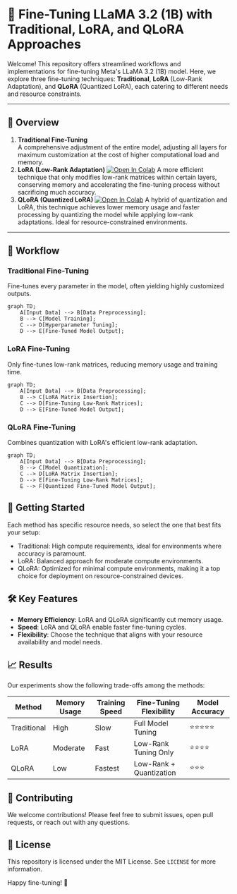 
# 🦙 Fine-Tuning LLaMA 3.2 (1B) with Traditional, LoRA, and QLoRA Approaches

Welcome! This repository offers streamlined workflows and implementations for fine-tuning Meta's LLaMA 3.2 (1B) model. Here, we explore three fine-tuning techniques: **Traditional**, **LoRA** (Low-Rank Adaptation), and **QLoRA** (Quantized LoRA), each catering to different needs and resource constraints.

---

## 📌 Overview

1. **Traditional Fine-Tuning**  
   A comprehensive adjustment of the entire model, adjusting all layers for maximum customization at the cost of higher computational load and memory.
2. **LoRA (Low-Rank Adaptation)**  [![Open In Colab](https://colab.research.google.com/assets/colab-badge.svg)](https://colab.research.google.com/drive/1xCWY-606IK1cK8-MoJTgvpXn00u4AJ8d?usp=sharing)
   A more efficient technique that only modifies low-rank matrices within certain layers, conserving memory and accelerating the fine-tuning process without sacrificing much accuracy.
3. **QLoRA (Quantized LoRA)**  [![Open In Colab](https://colab.research.google.com/assets/colab-badge.svg)](https://colab.research.google.com/drive/1K94mh-gPoXaCukgthPfNDa3ZgIr-qGZP?usp=sharing)
   A hybrid of quantization and LoRA, this technique achieves lower memory usage and faster processing by quantizing the model while applying low-rank adaptations. Ideal for resource-constrained environments.

---

## 🔄 Workflow

### Traditional Fine-Tuning

Fine-tunes every parameter in the model, often yielding highly customized outputs.

```mermaid
graph TD;
    A[Input Data] --> B[Data Preprocessing];
    B --> C[Model Training];
    C --> D[Hyperparameter Tuning];
    D --> E[Fine-Tuned Model Output];
```

### LoRA Fine-Tuning

Only fine-tunes low-rank matrices, reducing memory usage and training time.

```mermaid
graph TD;
    A[Input Data] --> B[Data Preprocessing];
    B --> C[LoRA Matrix Insertion];
    C --> D[Fine-Tuning Low-Rank Matrices];
    D --> E[Fine-Tuned Model Output];
```

### QLoRA Fine-Tuning

Combines quantization with LoRA's efficient low-rank adaptation.

```mermaid
graph TD;
    A[Input Data] --> B[Data Preprocessing];
    B --> C[Model Quantization];
    C --> D[LoRA Matrix Insertion];
    D --> E[Fine-Tuning Low-Rank Matrices];
    E --> F[Quantized Fine-Tuned Model Output];
```

## 🚀 Getting Started

Each method has specific resource needs, so select the one that best fits your setup:

- Traditional: High compute requirements, ideal for environments where accuracy is paramount.
- LoRA: Balanced approach for moderate compute environments.
- QLoRA: Optimized for minimal compute environments, making it a top choice for deployment on resource-constrained devices.

## 🛠️ Key Features

- **Memory Efficiency**: LoRA and QLoRA significantly cut memory usage.
- **Speed**: LoRA and QLoRA enable faster fine-tuning cycles.
- **Flexibility**: Choose the technique that aligns with your resource availability and model needs.

## 📈 Results

Our experiments show the following trade-offs among the methods:

| Method      | Memory Usage | Training Speed | Fine-Tuning Flexibility | Model Accuracy |
|-------------|--------------|----------------|------------------------|----------------|
| Traditional | High         | Slow           | Full Model Tuning      | ⭐⭐⭐⭐⭐      |
| LoRA        | Moderate     | Fast           | Low-Rank Tuning Only   | ⭐⭐⭐⭐      |
| QLoRA       | Low          | Fastest        | Low-Rank + Quantization| ⭐⭐⭐       |

## 🤝 Contributing

We welcome contributions! Please feel free to submit issues, open pull requests, or reach out with any questions.

## 📄 License

This repository is licensed under the MIT License. See `LICENSE` for more information.

Happy fine-tuning! 🚀
```
